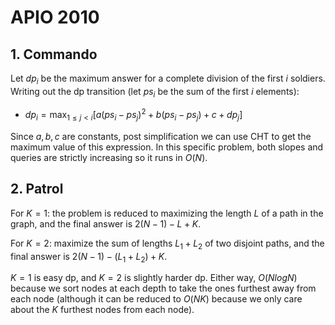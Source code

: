 # APIO 2010

## 1. Commando
Let $dp_i$ be the maximum answer for a complete division of the first $i$ soldiers. Writing out the dp transition (let $ps_i$ be the sum of the first $i$ elements):
 - $dp_i=\max_{1\le{j}<i}[a(ps_i-ps_j)^2+b(ps_i-ps_j)+c+dp_j]$

Since $a,b,c$ are constants, post simplification we can use CHT to get the maximum value of this expression. In this specific problem, both slopes and queries are strictly increasing so it runs in $O(N)$.

## 2. Patrol
For $K=1$: the problem is reduced to maximizing the length $L$ of a path in the graph, and the final answer is $2(N-1)-L+K$.

For $K=2$: maximize the sum of lengths $L_1+L_2$ of two disjoint paths, and the final answer is $2(N-1)-(L_1+L_2)+K$.

$K=1$ is easy dp, and $K=2$ is slightly harder dp. Either way, $O(NlogN)$ because we sort nodes at each depth to take the ones furthest away from each node (although it can be reduced to $O(NK)$ because we only care about the $K$ furthest nodes from each node).